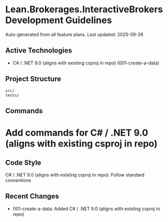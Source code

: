 # Lean.Brokerages.InteractiveBrokers Development Guidelines

Auto-generated from all feature plans. Last updated: 2025-09-28

## Active Technologies
- C# / .NET 9.0 (aligns with existing csproj in repo) (001-create-a-data)

## Project Structure
```
src/
tests/
```

## Commands
# Add commands for C# / .NET 9.0 (aligns with existing csproj in repo)

## Code Style
C# / .NET 9.0 (aligns with existing csproj in repo): Follow standard conventions

## Recent Changes
- 001-create-a-data: Added C# / .NET 9.0 (aligns with existing csproj in repo)

<!-- MANUAL ADDITIONS START -->
<!-- MANUAL ADDITIONS END -->